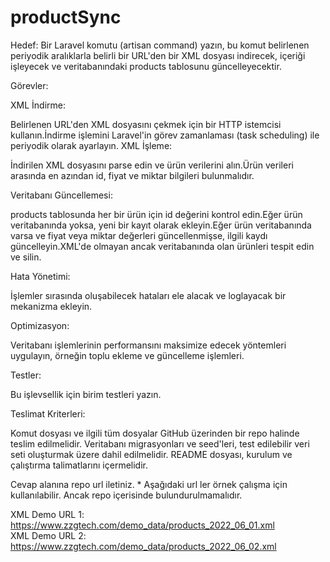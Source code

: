 # productSync

Hedef: Bir Laravel komutu (artisan command) yazın, bu komut belirlenen periyodik aralıklarla belirli bir URL'den bir XML dosyası indirecek, içeriği işleyecek ve veritabanındaki products tablosunu güncelleyecektir.

Görevler:

XML İndirme:

Belirlenen URL'den XML dosyasını çekmek için bir HTTP istemcisi kullanın.İndirme işlemini Laravel'in görev zamanlaması (task scheduling) ile periyodik olarak ayarlayın.
XML İşleme:

İndirilen XML dosyasını parse edin ve ürün verilerini alın.Ürün verileri arasında en azından id, fiyat ve miktar bilgileri bulunmalıdır.

Veritabanı Güncellemesi:

products tablosunda her bir ürün için id değerini kontrol edin.Eğer ürün veritabanında yoksa, yeni bir kayıt olarak ekleyin.Eğer ürün veritabanında varsa ve fiyat veya miktar değerleri güncellenmişse, ilgili kaydı güncelleyin.XML'de olmayan ancak veritabanında olan ürünleri tespit edin ve silin.

Hata Yönetimi:

İşlemler sırasında oluşabilecek hataları ele alacak ve loglayacak bir mekanizma ekleyin.

Optimizasyon:

Veritabanı işlemlerinin performansını maksimize edecek yöntemleri uygulayın, örneğin toplu ekleme ve güncelleme işlemleri.

Testler:

Bu işlevsellik için birim testleri yazın.

Teslimat Kriterleri:

Komut dosyası ve ilgili tüm dosyalar GitHub üzerinden bir repo halinde teslim edilmelidir. Veritabanı migrasyonları ve seed'leri, test edilebilir veri seti oluşturmak üzere dahil edilmelidir. README dosyası, kurulum ve çalıştırma talimatlarını içermelidir.

Cevap alanına repo url iletiniz.
*
Aşağıdaki url ler örnek çalışma için kullanılabilir. Ancak repo içerisinde bulundurulmamalıdır.

XML Demo URL 1: https://www.zzgtech.com/demo_data/products_2022_06_01.xml  
XML Demo URL 2: https://www.zzgtech.com/demo_data/products_2022_06_02.xml
